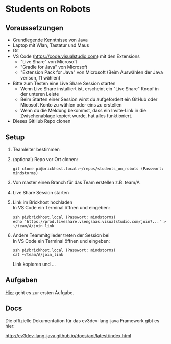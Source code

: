# Students on Robots

## Voraussetzungen

- Grundlegende Kenntnisse von Java 
- Laptop mit Wlan, Tastatur und Maus 
- Git 
- VS Code (https://code.visualstudio.com) mit den Extensions 
    - "Live Share" von Microsoft 
    - "Gradle for Java" von Microsoft 
    - "Extension Pack for Java" von Microsoft (Beim Auswählen der Java verison, 11 wählen) 
- Bitte zum Testen eine Live Share Session starten 
    - Wenn Live Share installiert ist, erscheint ein "Live Share" Knopf in der unteren Leiste 
    - Beim Starten einer Session wirst du aufgefordert ein GitHub oder Micosoft Konto zu wählen oder eins zu erstellen 
    - Wenn du die Meldung bekommst, dass ein Invite-Link in die Zwischenablage kopiert wurde, hat alles funktioniert. 
- Dieses GitHub Repo clonen

## Setup

1. Teamleiter bestimmen

2. (optional) Repo vor Ort clonen:
    ```shell script
    git clone pi@brickhost.local:~/repos/students_on_robots (Passwort: mindstorms)
    ```

3. Von master einen Branch für das Team erstellen z.B. team/A

3. Live Share Session starten

4. Link im Brickhost hochladen  
    In VS Code ein Terminal öffnen und eingeben:
    ```shell script
    ssh pi@brickhost.local (Passwort: mindstorms)
    echo 'https://prod.liveshare.vsengsaas.visualstudio.com/join?...' > ~/team/A/join_link
    ```

5. Andere Teammitglieder treten der Session bei  
    In VS Code ein Terminal öffnen und eingeben:
    ```shell script
    ssh pi@brickhost.local (Passwort: mindstorms)
    cat ~/team/A/join_link
    ```
    Link kopieren und ...

## Aufgaben

[Hier](aufgabe/e1.md) geht es zur ersten Aufgabe.

## Docs

Die offizielle Dokumentation für das ev3dev-lang-java Framework gibt es hier:

http://ev3dev-lang-java.github.io/docs/api/latest/index.html